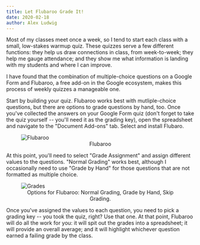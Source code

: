 ```yaml
---
title: Let Flubaroo Grade It!
date: 2020-02-18
author: Alex Ludwig
---
```


Most of my classes meet once a week, so I tend to start each class with a small, low-stakes warmup quiz. These quizzes serve a few different functions: they help us draw connections in class, from week-to-week; they help me gauge attendance; and they show me what information is landing with my students and where I can improve. 

I have found that the combination of multiple-choice questions on a Google Form and Flubaroo, a free add-on in the Google ecosystem, makes this process of weekly quizzes a manageable one. 

Start by building your quiz. Flubaroo works best with mutliple-choice questions, but there are options to grade questions by hand, too. Once you've collected the answers on your Google Form quiz (don't forget to take the quiz yourself -- you'll need it as the grading key), open the spreadsheet and navigate to the "Document Add-ons" tab. Select and install Flubaro.

<figure>
<img src="/png/Screen Shot 2020-02-18 at 1.24.07PM" alt="Flubaroo" title="Flubaroo Add-on.">
<center><figcaption>Flubaroo</figcaption></center>
</figure>

At this point, you'll need to select "Grade Assignment" and assign different values to the questions. "Normal Grading" works best, although I occasionally need to use "Grade by Hand" for those questions that are not formatted as multiple choice. 

<figure>
<img src="/png/Screen Shot 2020-02-18 at 1.58.47PM" alt="Grades" title="Grading choices.">
<center><figcaption>Options for Flubaroo: Normal Grading, Grade by Hand, Skip Grading.</figcaption></center>
</figure>

Once you've assigned the values to each question, you need to pick a grading key -- you took the quiz, right? Use that one. At that point, Flubaroo will do all the work for you: it will spit out the grades into a spreadsheet; it will provide an overall average; and it will highlight whichever question earned a failing grade by the class. 
